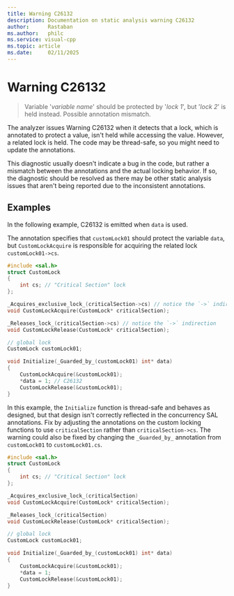 ```yaml
---
title: Warning C26132
description: Documentation on static analysis warning C26132
author:      Rastaban
ms.author:   philc
ms.service: visual-cpp
ms.topic: article
ms.date:     02/11/2025
---
```

# Warning C26132

> Variable '*variable name*' should be protected by '*lock 1*', but '*lock 2*' is held instead. Possible annotation mismatch.

The analyzer issues Warning C26132 when it detects that a lock, which is annotated to protect a value, isn't held while accessing the value. However, a related lock is held. The code may be thread-safe, so you might need to update the annotations.

This diagnostic usually doesn't indicate a bug in the code, but rather a mismatch between the annotations and the actual locking behavior. If so, the diagnostic should be resolved as there may be other static analysis issues that aren't being reported due to the inconsistent annotations.

## Examples

In the following example, C26132 is emitted when `data` is used.

 The annotation specifies that `customLock01` should protect the variable `data`, but `CustomLockAcquire` is responsible for acquiring the related lock `customLock01->cs`.

```cpp
#include <sal.h>
struct CustomLock 
{
    int cs; // "Critical Section" lock
};

_Acquires_exclusive_lock_(criticalSection->cs) // notice the `->` indirection
void CustomLockAcquire(CustomLock* criticalSection);

_Releases_lock_(criticalSection->cs) // notice the `->` indirection
void CustomLockRelease(CustomLock* criticalSection);

// global lock
CustomLock customLock01;

void Initialize(_Guarded_by_(customLock01) int* data)
{
    CustomLockAcquire(&customLock01);
    *data = 1; // C26132
    CustomLockRelease(&customLock01);
}
```

In this example, the `Initialize` function is thread-safe and behaves as designed, but that design isn't correctly reflected in the concurrency SAL annotations. Fix by adjusting the annotations on the custom locking functions to use `criticalSection` rather than `criticalSection->cs`. The warning could also be fixed by changing the `_Guarded_by_` annotation from `customLock01` to `customLock01.cs`.

```cpp
#include <sal.h>
struct CustomLock 
{
    int cs; // "Critical Section" lock
};

_Acquires_exclusive_lock_(criticalSection)
void CustomLockAcquire(CustomLock* criticalSection);

_Releases_lock_(criticalSection)
void CustomLockRelease(CustomLock* criticalSection);

// global lock
CustomLock customLock01;

void Initialize(_Guarded_by_(customLock01) int* data)
{
    CustomLockAcquire(&customLock01);
    *data = 1;
    CustomLockRelease(&customLock01);
}
```

